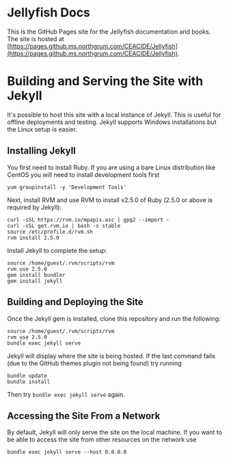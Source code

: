 # Jellyfish Docs
This is the GitHub Pages site for the Jellyfish documentation and books.  The site is hosted at
[https://pages.github.ms.northgrum.com/CEACIDE/Jellyfish](https://pages.github.ms.northgrum.com/CEACIDE/Jellyfish).

# Building and Serving the Site with Jekyll
It's possible to host this site with a local instance of Jekyll.  This is useful for offline deployments and testing. 
Jekyll supports Windows installations but the Linux setup is easier.

## Installing Jekyll
You first need to install Ruby.  If you are using a bare Linux distribution like CentOS you will need to install
development tools first
```
yum groupinstall -y 'Development Tools'
```

Next, install RVM and use RVM to install v2.5.0 of Ruby (2.5.0 or above is required by Jekyll):
```
curl -sSL https://rvm.io/mpapis.asc | gpg2 --import -
curl -sSL get.rvm.io | bash -s stable
source /etc/profile.d/rvm.sh
rvm install 2.5.0
```

Install Jekyll to complete the setup:
```
source /home/guest/.rvm/scripts/rvm
rvm use 2.5.0
gem install bundler
gem install jekyll
```

## Building and Deploying the Site
Once the Jekyll gem is installed, clone this repository and run the following:
```
source /home/guest/.rvm/scripts/rvm
rvm use 2.5.0
bundle exec jekyll serve
```

Jekyll will display where the site is being hosted.  If the last command fails (due to the GitHub themes plugin not
being found) try running
```
bundle update
bundle install
```
Then try `bundle exec jekyll serve` again.

## Accessing the Site From a Network
By default, Jekyll will only serve the site on the local machine.  If you want to be able to access the site from other
resources on the network use
```
bundle exec jekyll serve --host 0.0.0.0
```
